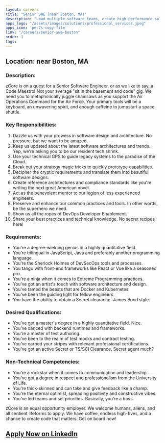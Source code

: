 ```yaml
---
layout: careers
title: "Senior SWE (near Boston, MA)"
description: "Lead multiple software teams, create high-performance solutions, implement cutting-edge tech trends, and mentor young engineers to support the Air Operations Command for the Air Force."
apps_logo: "/assets/images/solutions/professional_services.jpeg"
apps_icon: 'pe-7s-copy-file'
link: "/careers/senior-swe-boston"
order: 1
tags:
---
```


## Location: near Boston, MA

### Description: 

zCore is on a quest for a Senior Software Engineer, or as we like to say, a Code Maestro! Not your average "sit in the basement and code" gig. We need you to metaphorically juggle chainsaws as you support the Air Operations Command for the Air Force. Your primary tools will be a keyboard, an unwavering spirit, and enough caffeine to jumpstart a space shuttle.

### Key Responsibilities:

1. Dazzle us with your prowess in software design and architecture. No pressure, but we want to be amazed.
2. Keep us updated about the latest software architectures and trends. Yep, we're asking you to be our resident tech shrink.
3. Use your technical GPS to guide legacy systems to the paradise of the Cloud.
4. Break out your strategy magic tricks to quickly prototype capabilities.
5. Decipher the cryptic requirements and translate them into beautiful software designs.
6. Create reference architectures and compliance standards like you're writing the next great American novel.
7. Act as the benevolent mentor to our legion of less experienced engineers.
8. Preserve and enhance our common practices and tools. In other words, be the superhero we need.
9. Show us all the ropes of DevOps Developer Enablement.
10. Share your best practices and technical knowledge. No secret recipes here!

### Requirements:

* You're a degree-wielding genius in a highly quantitative field.
* You're trilingual in JavaScript, Java and preferably another programming language.
* You're the Sherlock Holmes of DevSecOps tools and processes.
* You tango with front-end frameworks like React or Vue like a seasoned pro.
* You're a ninja when it comes to Extreme Programming practices.
* You've got an artist's touch with software architecture and design.
* You've tamed the beasts that are Docker and Kubernetes.
* You've been the guiding light for fellow engineers.
* You have the ability to obtain a Secret clearance. James Bond style.

### Desired Qualifications:

* You've got a master's degree in a highly quantitative field. Nice.
* You've danced with backend runtimes and frameworks.
* You're a master of test authoring.
* You've been to the realm of test mocks and contract testing.
* You've earned your stripes with relevant professional certifications.
* You've got an active Secret or TS/SCI Clearance. Secret agent much?

### Non-Technical Competencies:

* You're a rockstar when it comes to communication and leadership.
* You've got a degree in respect and professionalism from the University of Life.
* You're thick-skinned and can take and give feedback like a champ.
* You're the eternal optimist, spreading positivity and constructive vibes.
* You've led teams and set priorities. Basically, you're a boss.

zCore is an equal opportunity employer. We welcome humans, aliens, and all sentient lifeforms to apply. We have coffee, endless high-fives, and a chance to create code that matters. Get on board now!

## [Apply Now on LinkedIn](https://www.linkedin.com/jobs/view/3537166236)
